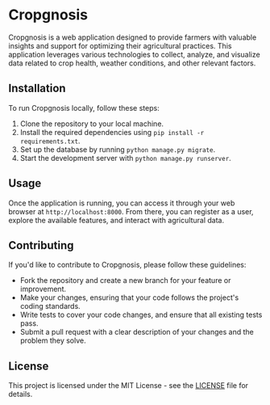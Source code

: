 # Cropgnosis

Cropgnosis is a web application designed to provide farmers with valuable insights and support for optimizing their agricultural practices. This application leverages various technologies to collect, analyze, and visualize data related to crop health, weather conditions, and other relevant factors.

## Installation

To run Cropgnosis locally, follow these steps:

1. Clone the repository to your local machine.
2. Install the required dependencies using `pip install -r requirements.txt`.
3. Set up the database by running `python manage.py migrate`.
4. Start the development server with `python manage.py runserver`.

## Usage

Once the application is running, you can access it through your web browser at `http://localhost:8000`. From there, you can register as a user, explore the available features, and interact with agricultural data.

## Contributing

If you'd like to contribute to Cropgnosis, please follow these guidelines:

- Fork the repository and create a new branch for your feature or improvement.
- Make your changes, ensuring that your code follows the project's coding standards.
- Write tests to cover your code changes, and ensure that all existing tests pass.
- Submit a pull request with a clear description of your changes and the problem they solve.

## License

This project is licensed under the MIT License - see the [LICENSE](LICENSE) file for details.